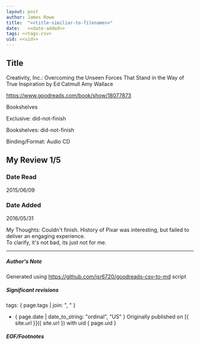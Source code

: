 ```yaml
---
layout: post
author: James Rowe
title:  "<<title-similiar-to-filename>>"
date:   <<date-added>>
tags: <<tags-csv>
uid: <<uid>>
---
```


<!-- highly dependent on how you personally use jekyll templates, and how you want this to show up -->

## Title

Creativity, Inc.: Overcoming the Unseen Forces That Stand in the Way of True Inspiration by Ed Catmull
Amy    Wallace 

https://www.goodreads.com/book/show/18077873

Bookshelves

Exclusive: did-not-finish

Bookshelves: did-not-finish

Binding/Format: Audio CD

## My Review 1/5

### Date Read
2015/06/09

### Date Added
2016/05/31

My Thoughts: Couldn't finish. History of Pixar was interesting, but failed to deliver an engaging experience.<br/>To clarify, it's not bad, its just not for me.

---

##### Author's Note

Generated using https://github.com/jsr6720/goodreads-csv-to-md script

##### Significant revisions

tags: { page.tags | join: ", " } <!-- todo move this somewhere -->

- { page.date | date_to_string: "ordinal", "US" } Originally published on [{ site.url }]({ site.url }) with uid { page.uid }

##### EOF/Footnotes
